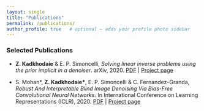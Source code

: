 ```yaml
---
layout: single
title: "Publications"
permalink: /publications/
author_profile: true   # optional – adds your profile photo sidebar
---
```


### Selected Publications



- **Z. Kadkhodaie** & E. P. Simoncelli, *Solving linear inverse problems using the prior implicit in a denoiser*. arXiv, 2020.
  [PDF](https://arxiv.org/pdf/2007.13640) | [Project page](https://github.com/LabForComputationalVision/universal_inverse_problem)
  
- S. Mohan\*, **Z. Kadkhodaie\***, E. P. Simoncelli & C. Fernandez-Granda, *Robust And Interpretable Blind Image Denoising Via Bias-Free Convolutional Neural Networks*. In International Conference on Learning Representations (ICLR), 2020.
  [PDF](https://openreview.net/pdf?id=HJlSmC4FPS) | [Project page](https://github.com/LabForComputationalVision/bias_free_denoising)

